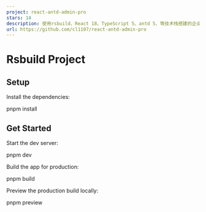 ```yaml
---
project: react-antd-admin-pro
stars: 14
description: 使用rsbuild、React 18、TypeScript 5、antd 5、等技术栈搭建的企业级中台前端基础模板。An enterprise-level front-end basic template for the middle platform built with rsbuild, React 18, TypeScript 5, antd 5, and other technology stacks。 文档地址：https://cl1107.github.io/react-antd-admin-pro-docs  （施工中）
url: https://github.com/cl1107/react-antd-admin-pro
---
```


Rsbuild Project
===============

Setup
-----

Install the dependencies:

pnpm install

Get Started
-----------

Start the dev server:

pnpm dev

Build the app for production:

pnpm build

Preview the production build locally:

pnpm preview
